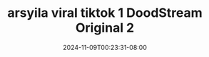--- 
title: "arsyila viral tiktok 1  DoodStream  Original 2"
description: "video bokeh arsyila viral tiktok 1  DoodStream  Original 2 yandek   terbaru"
date: 2024-11-09T00:23:31-08:00
file_code: "2efh1uguzdjf"
draft: false
cover: "7c8f30ckk4gzwokv.jpg"
tags: ["arsyila", "viral", "tiktok", "DoodStream", "Original", "bokep-indo", "bokep-viral", "bokep-ig"]
length: 372
fld_id: "1483160"
foldername: "arsyila"
categories: ["arsyila"]
views: 0
---